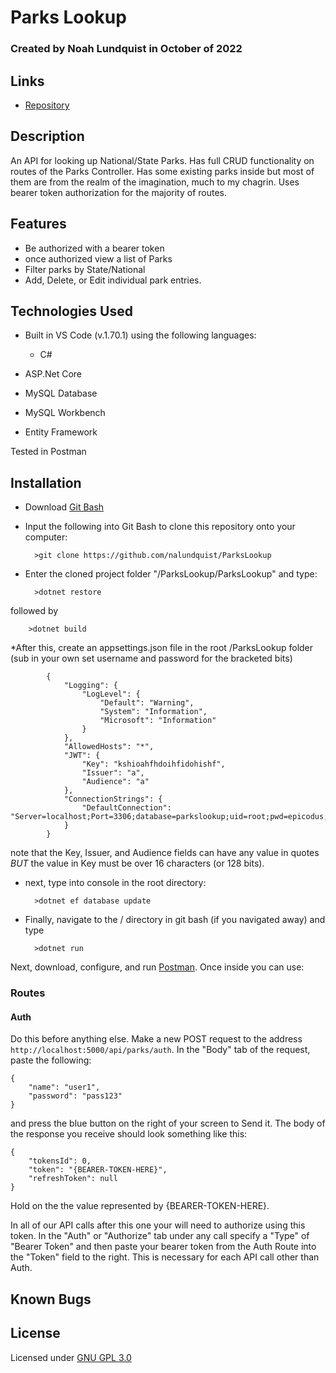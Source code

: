 # Parks Lookup

### Created by Noah Lundquist in October of 2022

## Links

* [Repository](https://github.com/nalundquist/ParksLookup)

## Description

An API for looking up National/State Parks.  Has full CRUD functionality on routes of the Parks Controller.  Has some existing parks inside but most of them are from the realm of the imagination, much to my chagrin.  Uses bearer token authorization for the majority of routes.

## Features

* Be authorized with a bearer token
* once authorized view a list of Parks
* Filter parks by State/National
* Add, Delete, or Edit individual park entries.


## Technologies Used

* Built in VS Code (v.1.70.1) using the following languages:
	* C#

* ASP.Net Core
* MySQL Database
* MySQL Workbench
* Entity Framework

Tested in Postman

## Installation

* Download [Git Bash](https://git-scm.com/downloads)
* Input the following into Git Bash to clone this repository onto your computer:

		>git clone https://github.com/nalundquist/ParksLookup


* Enter the cloned project folder "/ParksLookup/ParksLookup" and type:

		>dotnet restore

followed by

		>dotnet build

*After this, create an appsettings.json file in the root /ParksLookup folder (sub in your own set username and password for the bracketed bits)

```		
		{
			"Logging": {
				"LogLevel": {
					"Default": "Warning",
					"System": "Information",
					"Microsoft": "Information"
				}
			},
			"AllowedHosts": "*",
			"JWT": {
				"Key": "kshioahfhdoihfidohishf",
				"Issuer": "a",
				"Audience": "a"
			},
			"ConnectionStrings": {
				"DefaultConnection": "Server=localhost;Port=3306;database=parkslookup;uid=root;pwd=epicodus;"
			}
		}
```
note that the Key, Issuer, and Audience fields can have any value in quotes *BUT* the value in Key must be over 16 characters (or 128 bits).

* next, type into console in the root directory:

		>dotnet ef database update

* Finally, navigate to the / directory in git bash (if you navigated away) and type  

		>dotnet run

Next, download, configure, and run [Postman](https://www.postman.com/downloads/).  Once inside you can use:

### Routes

#### Auth

Do this before anything else.  Make a new POST request to the address `http://localhost:5000/api/parks/auth`.  In the "Body" tab of the request, paste the following:

```
{
    "name": "user1",
    "password": "pass123"
}
```
and press the blue button on the right of your screen to Send it.  The body of the response you receive should look something like this:

```
{
    "tokensId": 0,
    "token": "{BEARER-TOKEN-HERE}",
    "refreshToken": null
}
```
Hold on the the value represented by {BEARER-TOKEN-HERE}.  

In all of our API calls after this one your will need to authorize using this token.  In the "Auth" or "Authorize" tab under any call specify a "Type" of "Bearer Token" and then paste your bearer token from the Auth Route into the "Token" field to the right.  This is necessary for each API call other than Auth.

## Known Bugs

## License

Licensed under [GNU GPL 3.0](https://www.gnu.org/licenses/gpl-3.0.en.html)
